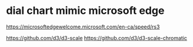 # dial chart mimic microsoft edge
https://microsoftedgewelcome.microsoft.com/en-ca/speed/rs3


https://github.com/d3/d3-scale
https://github.com/d3/d3-scale-chromatic
